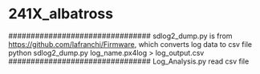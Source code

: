 # 241X_albatross

################################
sdlog2_dump.py is from https://github.com/lafranchi/Firmware, which
converts log data to csv file
python sdlog2_dump.py log_name.px4log > log_output.csv
################################
Log_Analysis.py read csv file